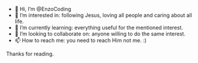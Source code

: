 - 👋 Hi, I’m @EnzoCoding
- 👀 I’m interested in: following Jesus, loving all people and caring about all life.
- 🌱 I’m currently learning: everything useful for the mentioned interest.
- 💞️ I’m looking to collaborate on: anyone willing to do the same interest.
- 📫 How to reach me: you need to reach Him not me. :)

<!---
EnzoCoding/EnzoCoding is a ✨ special ✨ repository because its `README.md` (this file) appears on your GitHub profile.
You can click the Preview link to take a look at your changes.
--->
Thanks for reading.
